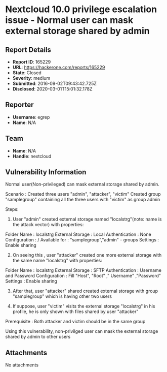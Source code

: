 # Nextcloud 10.0 privilege escalation issue - Normal user can mask external storage shared by admin    

## Report Details
- **Report ID**: 165229
- **URL**: https://hackerone.com/reports/165229
- **State**: Closed
- **Severity**: medium
- **Submitted**: 2016-09-02T09:43:42.725Z
- **Disclosed**: 2020-03-01T15:01:32.178Z

## Reporter
- **Username**: egrep
- **Name**: N/A

## Team
- **Name**: N/A
- **Handle**: nextcloud

## Vulnerability Information

Normal user(Non-privileged) can mask external storage shared by admin.
 
 
Scenario :
Created three users "admin", "attacker", "victim"
Created group "samplegroup" containing all the three users with "victim" as group admin
 
 
Steps:
1) User "admin" created external storage named "localstrg"(note: name is the attack vector) with properties:
 
Folder Name : localstrg
External Storage : Local
Authentication : None
Configuration : /
Available for : "samplegroup","admin" - groups
Settings : Enable sharing
 
2) On seeing this , user "attacker" created one more external storage with the same name "localstrg" with properties:
 
Folder Name : localstrg
External Storage : SFTP
Authentication : Username and Password
Configuration : Fill "Host", "Root" ," Username" ,"Password"
Settings : Enable sharing
 
3) After that, user "attacker" shared created external storage with group "samplegroup" which is having other two users
 
4) If suppose, user "victim" visits the external storage "localstrg" in his profile, he is only shown with files shared by user "attacker"
 
Prerequisite : Both attacker and victim should be in the same group
 
Using this vulnerability, non-privilged user can mask the external storage shared by admin to other users
 
 

## Attachments
No attachments
